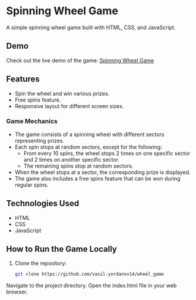 # Spinning Wheel Game

A simple spinning wheel game built with HTML, CSS, and JavaScript.

## Demo

Check out the live demo of the game: [Spinning Wheel Game](https://spinning-wheel-game.netlify.app/)

## Features

- Spin the wheel and win various prizes.
- Free spins feature.
- Responsive layout for different screen sizes.

### Game Mechanics

- The game consists of a spinning wheel with different sectors representing prizes.
- Each spin stops at random sectors, except for the following:
  - From every 10 spins, the wheel stops 2 times on one specific sector and 2 times on another specific sector.
  - The remaining spins stop at random sectors.
- When the wheel stops at a sector, the corresponding prize is displayed.
- The game also includes a free spins feature that can be won during regular spins.

## Technologies Used

- HTML
- CSS
- JavaScript

## How to Run the Game Locally

1. Clone the repository:

   ```bash
   git clone https://github.com/vasil-yordanov14/wheel_game
   ```

Navigate to the project directory.
Open the index.html file in your web browser.
